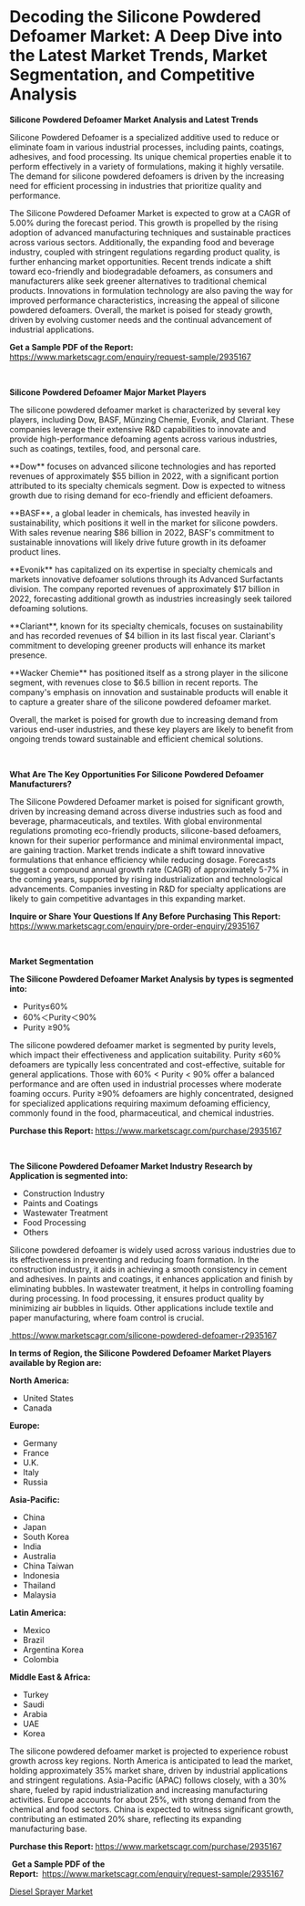 <p><h1>Decoding the Silicone Powdered Defoamer Market: A Deep Dive into the Latest Market Trends, Market Segmentation, and Competitive Analysis</h1></p><p><strong>Silicone Powdered Defoamer Market Analysis and Latest Trends</strong></p>
<p><p>Silicone Powdered Defoamer is a specialized additive used to reduce or eliminate foam in various industrial processes, including paints, coatings, adhesives, and food processing. Its unique chemical properties enable it to perform effectively in a variety of formulations, making it highly versatile. The demand for silicone powdered defoamers is driven by the increasing need for efficient processing in industries that prioritize quality and performance.</p><p>The Silicone Powdered Defoamer Market is expected to grow at a CAGR of 5.00% during the forecast period. This growth is propelled by the rising adoption of advanced manufacturing techniques and sustainable practices across various sectors. Additionally, the expanding food and beverage industry, coupled with stringent regulations regarding product quality, is further enhancing market opportunities. Recent trends indicate a shift toward eco-friendly and biodegradable defoamers, as consumers and manufacturers alike seek greener alternatives to traditional chemical products. Innovations in formulation technology are also paving the way for improved performance characteristics, increasing the appeal of silicone powdered defoamers. Overall, the market is poised for steady growth, driven by evolving customer needs and the continual advancement of industrial applications.</p></p>
<p><strong>Get a Sample PDF of the Report:&nbsp;</strong> <a href="https://www.marketscagr.com/enquiry/request-sample/2935167?utm_campaign=3201&utm_medium=2&utm_source=Github&utm_content=ia&utm_term=14032025&utm_id=silicone-powdered-defoamer">https://www.marketscagr.com/enquiry/request-sample/2935167</a></p>
<p>&nbsp;</p>
<p><strong>Silicone Powdered Defoamer Major Market Players</strong></p>
<p><p>The silicone powdered defoamer market is characterized by several key players, including Dow, BASF, Münzing Chemie, Evonik, and Clariant. These companies leverage their extensive R&D capabilities to innovate and provide high-performance defoaming agents across various industries, such as coatings, textiles, food, and personal care.</p><p>**Dow** focuses on advanced silicone technologies and has reported revenues of approximately $55 billion in 2022, with a significant portion attributed to its specialty chemicals segment. Dow is expected to witness growth due to rising demand for eco-friendly and efficient defoamers.</p><p>**BASF**, a global leader in chemicals, has invested heavily in sustainability, which positions it well in the market for silicone powders. With sales revenue nearing $86 billion in 2022, BASF's commitment to sustainable innovations will likely drive future growth in its defoamer product lines.</p><p>**Evonik** has capitalized on its expertise in specialty chemicals and markets innovative defoamer solutions through its Advanced Surfactants division. The company reported revenues of approximately $17 billion in 2022, forecasting additional growth as industries increasingly seek tailored defoaming solutions.</p><p>**Clariant**, known for its specialty chemicals, focuses on sustainability and has recorded revenues of $4 billion in its last fiscal year. Clariant's commitment to developing greener products will enhance its market presence.</p><p>**Wacker Chemie** has positioned itself as a strong player in the silicone segment, with revenues close to $6.5 billion in recent reports. The company's emphasis on innovation and sustainable products will enable it to capture a greater share of the silicone powdered defoamer market.</p><p>Overall, the market is poised for growth due to increasing demand from various end-user industries, and these key players are likely to benefit from ongoing trends toward sustainable and efficient chemical solutions.</p></p>
<p>&nbsp;</p>
<p><strong>What Are The Key Opportunities For Silicone Powdered Defoamer Manufacturers?</strong></p>
<p><p>The Silicone Powdered Defoamer market is poised for significant growth, driven by increasing demand across diverse industries such as food and beverage, pharmaceuticals, and textiles. With global environmental regulations promoting eco-friendly products, silicone-based defoamers, known for their superior performance and minimal environmental impact, are gaining traction. Market trends indicate a shift toward innovative formulations that enhance efficiency while reducing dosage. Forecasts suggest a compound annual growth rate (CAGR) of approximately 5-7% in the coming years, supported by rising industrialization and technological advancements. Companies investing in R&D for specialty applications are likely to gain competitive advantages in this expanding market.</p></p>
<p><strong>Inquire or Share Your Questions If Any Before Purchasing This Report:</strong> <a href="https://www.marketscagr.com/enquiry/pre-order-enquiry/2935167?utm_campaign=3201&utm_medium=2&utm_source=Github&utm_content=ia&utm_term=14032025&utm_id=silicone-powdered-defoamer">https://www.marketscagr.com/enquiry/pre-order-enquiry/2935167</a></p>
<p>&nbsp;</p>
<p><strong>Market Segmentation</strong></p>
<p><strong>The Silicone Powdered Defoamer Market Analysis by types is segmented into:</strong></p>
<p><ul><li>Purity≤60%</li><li>60%＜Purity＜90%</li><li>Purity ≥90%</li></ul></p>
<p><p>The silicone powdered defoamer market is segmented by purity levels, which impact their effectiveness and application suitability. Purity ≤60% defoamers are typically less concentrated and cost-effective, suitable for general applications. Those with 60% < Purity < 90% offer a balanced performance and are often used in industrial processes where moderate foaming occurs. Purity ≥90% defoamers are highly concentrated, designed for specialized applications requiring maximum defoaming efficiency, commonly found in the food, pharmaceutical, and chemical industries.</p></p>
<p><strong>Purchase this Report:&nbsp;</strong><a href="https://www.marketscagr.com/purchase/2935167?utm_campaign=3201&utm_medium=2&utm_source=Github&utm_content=ia&utm_term=14032025&utm_id=silicone-powdered-defoamer">https://www.marketscagr.com/purchase/2935167</a></p>
<p>&nbsp;</p>
<p><strong>The Silicone Powdered Defoamer Market Industry Research by Application is segmented into:</strong></p>
<p><ul><li>Construction Industry</li><li>Paints and Coatings</li><li>Wastewater Treatment</li><li>Food Processing</li><li>Others</li></ul></p>
<p><p>Silicone powdered defoamer is widely used across various industries due to its effectiveness in preventing and reducing foam formation. In the construction industry, it aids in achieving a smooth consistency in cement and adhesives. In paints and coatings, it enhances application and finish by eliminating bubbles. In wastewater treatment, it helps in controlling foaming during processing. In food processing, it ensures product quality by minimizing air bubbles in liquids. Other applications include textile and paper manufacturing, where foam control is crucial.</p></p>
<p><a href="https://www.marketscagr.com/silicone-powdered-defoamer-r2935167?utm_campaign=3201&utm_medium=2&utm_source=Github&utm_content=ia&utm_term=14032025&utm_id=silicone-powdered-defoamer">&nbsp;https://www.marketscagr.com/silicone-powdered-defoamer-r2935167</a></p>
<p><strong>In terms of Region, the Silicone Powdered Defoamer Market Players available by Region are:</strong></p>
<p>
    <p> <strong> North America: </strong>
        <ul>
            <li>United States</li>
            <li>Canada</li>
        </ul>
        </p> 
    <p> <strong> Europe: </strong>
        <ul>
            <li>Germany</li>
            <li>France</li>
            <li>U.K.</li>
            <li>Italy</li>
            <li>Russia</li>
        </ul>
        </p> 
    <p> <strong> Asia-Pacific: </strong>
        <ul>
            <li>China</li>
            <li>Japan</li>
            <li>South Korea</li>
            <li>India</li>
            <li>Australia</li>
            <li>China Taiwan</li>
            <li>Indonesia</li>
            <li>Thailand</li>
            <li>Malaysia</li>
        </ul>
        </p> 
    <p> <strong> Latin America: </strong>
        <ul>
            <li>Mexico</li>
            <li>Brazil</li>
            <li>Argentina Korea</li>
            <li>Colombia</li>
        </ul>
        </p> 
    <p> <strong> Middle East & Africa: </strong>
        <ul>
            <li>Turkey</li>
            <li>Saudi</li>
            <li>Arabia</li>
            <li>UAE</li>
            <li>Korea</li>
        </ul>
    </p>
    </p>
<p><p>The silicone powdered defoamer market is projected to experience robust growth across key regions. North America is anticipated to lead the market, holding approximately 35% market share, driven by industrial applications and stringent regulations. Asia-Pacific (APAC) follows closely, with a 30% share, fueled by rapid industrialization and increasing manufacturing activities. Europe accounts for about 25%, with strong demand from the chemical and food sectors. China is expected to witness significant growth, contributing an estimated 20% share, reflecting its expanding manufacturing base.</p></p>
<p><strong>Purchase this Report: </strong><a href="https://www.marketscagr.com/purchase/2935167?utm_campaign=3201&utm_medium=2&utm_source=Github&utm_content=ia&utm_term=14032025&utm_id=silicone-powdered-defoamer">https://www.marketscagr.com/purchase/2935167</a></p>
<p>&nbsp;<strong>Get a Sample PDF of the Report:&nbsp;&nbsp;</strong><a href="https://www.marketscagr.com/enquiry/request-sample/2935167?utm_campaign=3201&utm_medium=2&utm_source=Github&utm_content=ia&utm_term=14032025&utm_id=silicone-powdered-defoamer">https://www.marketscagr.com/enquiry/request-sample/2935167</a></p>
<p><strong></strong></p>
<p><p><a href="https://github.com/jhamygunler/Market-Research-Report-List-1/blob/main/diesel-sprayer-market.md?utm_campaign=3201&utm_medium=2&utm_source=Github&utm_content=ia&utm_term=14032025&utm_id=silicone-powdered-defoamer">Diesel Sprayer Market</a></p></p>